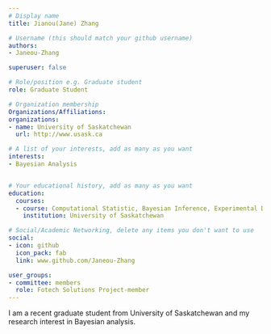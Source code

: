 ```yaml
---
# Display name
title: Jianou(Jane) Zhang

# Username (this should match your github username)
authors:
- Janeou-Zhang

superuser: false

# Role/position e.g. Graduate student
role: Graduate Student

# Organization membership
Organizations/Affiliations:
organizations:
- name: University of Saskatchewan
  url: http://www.usask.ca

# A list of your interests, add as many as you want
interests:
- Bayesian Analysis


# Your educational history, add as many as you want
education:
  courses:
  - course: Computational Statistic, Bayesian Inference, Experimental Design
    institution: University of Saskatchewan

# Social/Academic Networking, delete any items you don't want to use
social:
- icon: github
  icon_pack: fab
  link: www.github.com/Janeou-Zhang

user_groups:
- committee: members
  role: Fotech Solutions Project-member
---
```

I am a recent graduate student from University of Saskatchewan and my research interest in Bayesian analysis.
